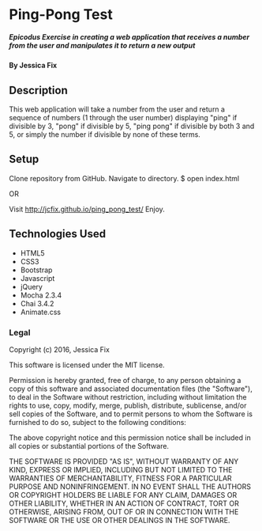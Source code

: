 # Ping-Pong Test
##### Epicodus Exercise in creating a web application that receives a number from the user and manipulates it to return a new output

#### By Jessica Fix

## Description
This web application will take a number from the user and return a sequence of numbers (1 through the user number) displaying "ping" if divisible by 3, "pong" if divisible by 5,  "ping pong" if divisible by both 3 and 5, or simply the number if divisible by none of these terms.


## Setup

Clone repository from GitHub.
Navigate to directory.
$ open index.html

OR

Visit http://jcfix.github.io/ping_pong_test/
Enjoy.


## Technologies Used

* HTML5
* CSS3
* Bootstrap
* Javascript
* jQuery
* Mocha 2.3.4
* Chai 3.4.2
* Animate.css

### Legal

Copyright (c) 2016, Jessica Fix

This software is licensed under the MIT license.

Permission is hereby granted, free of charge, to any person obtaining a copy of this software and associated documentation files (the "Software"), to deal in the Software without restriction, including without limitation the rights to use, copy, modify, merge, publish, distribute, sublicense, and/or sell copies of the Software, and to permit persons to whom the Software is furnished to do so, subject to the following conditions:

The above copyright notice and this permission notice shall be included in all copies or substantial portions of the Software.

THE SOFTWARE IS PROVIDED "AS IS", WITHOUT WARRANTY OF ANY KIND, EXPRESS OR IMPLIED, INCLUDING BUT NOT LIMITED TO THE WARRANTIES OF MERCHANTABILITY, FITNESS FOR A PARTICULAR PURPOSE AND NONINFRINGEMENT. IN NO EVENT SHALL THE AUTHORS OR COPYRIGHT HOLDERS BE LIABLE FOR ANY CLAIM, DAMAGES OR OTHER LIABILITY, WHETHER IN AN ACTION OF CONTRACT, TORT OR OTHERWISE, ARISING FROM, OUT OF OR IN CONNECTION WITH THE SOFTWARE OR THE USE OR OTHER DEALINGS IN THE SOFTWARE.
